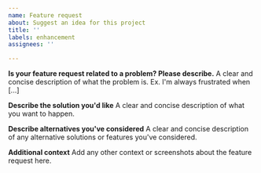 ```yaml
---
name: Feature request
about: Suggest an idea for this project
title: ''
labels: enhancement
assignees: ''

---
```


<!--

Have you read Atom's Code of Conduct? By filing an Issue, you are expected to comply with it, including treating everyone with respect: https://github.com/anastaciocintra/escpos-coffee/blob/master/CODE_OF_CONDUCT.md

-->


**Is your feature request related to a problem? Please describe.**
A clear and concise description of what the problem is. Ex. I'm always frustrated when [...]

**Describe the solution you'd like**
A clear and concise description of what you want to happen.

**Describe alternatives you've considered**
A clear and concise description of any alternative solutions or features you've considered.

**Additional context**
Add any other context or screenshots about the feature request here.
